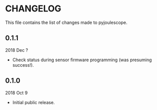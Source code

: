 
# CHANGELOG

This file contains the list of changes made to pyjoulescope.


## 0.1.1

2018 Dec ?

*   Check status during sensor firmware programming (was presuming success!).


## 0.1.0

2018 Oct 9

*   Initial public release.
